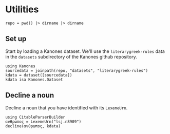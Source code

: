 # Utilities

```@setup utils
repo = pwd() |> dirname |> dirname
```


## Set up

Start by loading a Kanones dataset.  We'll use the `literarygreek-rules` data in the `datasets` subdirectory of the Kanones github repository.

```@example utils
using Kanones
sourcedata = joinpath(repo, "datasets", "literarygreek-rules")
kdata = dataset([sourcedata])
kdata isa Kanones.Dataset
```

## Decline a noun

Decline a noun that you have identified with its `LexemeUrn`.

```@example utils
using CitableParserBuilder
ανθρωπος = LexemeUrn("lsj.n8909")
decline(ανθρωπος, kdata)
```

